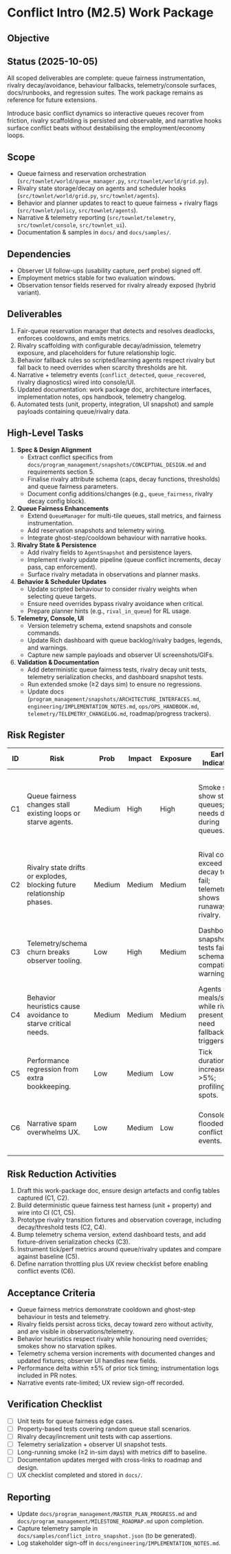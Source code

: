 # Conflict Intro (M2.5) Work Package

## Objective
## Status (2025-10-05)
All scoped deliverables are complete: queue fairness instrumentation, rivalry decay/avoidance, behaviour fallbacks, telemetry/console surfaces, docs/runbooks, and regression suites. The work package remains as reference for future extensions.

Introduce basic conflict dynamics so interactive queues recover from friction, rivalry scaffolding is persisted and observable, and narrative hooks surface conflict beats without destabilising the employment/economy loops.

## Scope
- Queue fairness and reservation orchestration (`src/townlet/world/queue_manager.py`, `src/townlet/world/grid.py`).
- Rivalry state storage/decay on agents and scheduler hooks (`src/townlet/world/grid.py`, `src/townlet/agents`).
- Behavior and planner updates to react to queue fairness + rivalry flags (`src/townlet/policy`, `src/townlet/agents`).
- Narrative & telemetry reporting (`src/townlet/telemetry`, `src/townlet/console`, `src/townlet_ui`).
- Documentation & samples in `docs/` and `docs/samples/`.

## Dependencies
- Observer UI follow-ups (usability capture, perf probe) signed off.
- Employment metrics stable for two evaluation windows.
- Observation tensor fields reserved for rivalry already exposed (hybrid variant).

## Deliverables
1. Fair-queue reservation manager that detects and resolves deadlocks, enforces cooldowns, and emits metrics.
2. Rivalry scaffolding with configurable decay/admission, telemetry exposure, and placeholders for future relationship logic.
3. Behavior fallback rules so scripted/learning agents respect rivalry but fall back to need overrides when scarcity thresholds are hit.
4. Narrative + telemetry events (`conflict_detected`, `queue_recovered`, rivalry diagnostics) wired into console/UI.
5. Updated documentation: work package doc, architecture interfaces, implementation notes, ops handbook, telemetry changelog.
6. Automated tests (unit, property, integration, UI snapshot) and sample payloads containing queue/rivalry data.

## High-Level Tasks
1. **Spec & Design Alignment**
   - Extract conflict specifics from `docs/program_management/snapshots/CONCEPTUAL_DESIGN.md` and requirements section 5.
   - Finalise rivalry attribute schema (caps, decay functions, thresholds) and queue fairness parameters.
   - Document config additions/changes (e.g., `queue_fairness`, rivalry decay config block).
2. **Queue Fairness Enhancements**
   - Extend `QueueManager` for multi-tile queues, stall metrics, and fairness instrumentation.
   - Add reservation snapshots and telemetry wiring.
   - Integrate ghost-step/cooldown behaviour with narrative hooks.
3. **Rivalry State & Persistence**
   - Add rivalry fields to `AgentSnapshot` and persistence layers.
   - Implement rivalry update pipeline (queue conflict increments, decay pass, cap enforcement).
   - Surface rivalry metadata in observations and planner masks.
4. **Behavior & Scheduler Updates**
   - Update scripted behaviour to consider rivalry weights when selecting queue targets.
   - Ensure need overrides bypass rivalry avoidance when critical.
   - Prepare planner hints (e.g., `rival_in_queue`) for RL usage.
5. **Telemetry, Console, UI**
   - Version telemetry schema, extend snapshots and console commands.
   - Update Rich dashboard with queue backlog/rivalry badges, legends, and warnings.
   - Capture new sample payloads and observer UI screenshots/GIFs.
6. **Validation & Documentation**
   - Add deterministic queue fairness tests, rivalry decay unit tests, telemetry serialization checks, and dashboard snapshot tests.
   - Run extended smoke (≥2 days sim) to ensure no regressions.
   - Update docs (`program_management/snapshots/ARCHITECTURE_INTERFACES.md`, `engineering/IMPLEMENTATION_NOTES.md`, `ops/OPS_HANDBOOK.md`, `telemetry/TELEMETRY_CHANGELOG.md`, roadmap/progress trackers).

## Risk Register
| ID | Risk | Prob | Impact | Exposure | Early Indicators | Mitigation | Contingency | Owner |
| --- | --- | --- | --- | --- | --- | --- | --- | --- |
| C1 | Queue fairness changes stall existing loops or starve agents. | Medium | High | High | Smoke sims show stalled queues; needs drop during queues. | Build deterministic queue fairness tests and run long smokes; gate rollout behind config flag. | Revert fairness changes, restore previous config, capture incident note. | Simulation lead |
| C2 | Rivalry state drifts or explodes, blocking future relationship phases. | Medium | Medium | Medium | Rival counts exceed cap; decay tests fail; telemetry shows runaway rivalry. | Implement decay cap tests; expose diagnostics; include config clamps. | Disable rivalry increments, keep queue fairness only until fixed. | Systems architect |
| C3 | Telemetry/schema churn breaks observer tooling. | Low | High | Medium | Dashboard snapshot tests fail; schema compatibility warnings. | Version schema, provide fixtures, extend serialization tests. | Ship compatibility shim or pin UI to prior schema while patching. | Telemetry lead |
| C4 | Behavior heuristics cause avoidance to starve critical needs. | Medium | Medium | Medium | Agents skip meals/sleep while rivals present; need fallback triggers. | Implement need override thresholds; log override invocations. | Relax avoidance weighting, re-run smokes, document impact. | Policy owner |
| C5 | Performance regression from extra bookkeeping. | Low | Medium | Low | Tick duration increases >5%; profiling hot spots. | Benchmark fairness/rivalry loops; optimise or cache data. | Disable detailed metrics, defer rivalry until optimised. | Performance owner |
| C6 | Narrative spam overwhelms UX. | Low | Medium | Low | Console/UI flooded with conflict events. | Add narration throttle + UX checklist review before enabling. | Reduce event emission frequency, rework messaging. | UX lead |

## Risk Reduction Activities
1. Draft this work-package doc, ensure design artefacts and config tables captured (C1, C2).
2. Build deterministic queue fairness test harness (unit + property) and wire into CI (C1, C5).
3. Prototype rivalry transition fixtures and observation coverage, including decay/threshold tests (C2, C4).
4. Bump telemetry schema version, extend dashboard tests, and add fixture-driven serialization checks (C3).
5. Instrument tick/perf metrics around queue/rivalry updates and compare against baseline (C5).
6. Define narration throttling plus UX review checklist before enabling conflict events (C6).

## Acceptance Criteria
- Queue fairness metrics demonstrate cooldown and ghost-step behaviour in tests and telemetry.
- Rivalry fields persist across ticks, decay toward zero without activity, and are visible in observations/telemetry.
- Behavior heuristics respect rivalry while honouring need overrides; smokes show no starvation spikes.
- Telemetry schema version increments with documented changes and updated fixtures; observer UI handles new fields.
- Performance delta within ±5% of prior tick timing; instrumentation logs included in PR notes.
- Narrative events rate-limited; UX review sign-off recorded.

## Verification Checklist
- [ ] Unit tests for queue fairness edge cases.
- [ ] Property-based tests covering random queue stall scenarios.
- [ ] Rivalry decay/increment unit tests with cap assertions.
- [ ] Telemetry serialization + observer UI snapshot tests.
- [ ] Long-running smoke (≥2 in-sim days) with metrics diff to baseline.
- [ ] Documentation updates merged with cross-links to roadmap and design.
- [ ] UX checklist completed and stored in `docs/`.

## Reporting
- Update `docs/program_management/MASTER_PLAN_PROGRESS.md` and `docs/program_management/MILESTONE_ROADMAP.md` upon completion.
- Capture telemetry sample in `docs/samples/conflict_intro_snapshot.json` (to be generated).
- Log stakeholder sign-off in `docs/engineering/IMPLEMENTATION_NOTES.md`.
